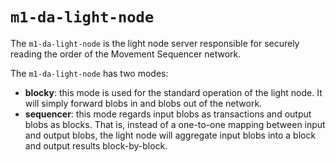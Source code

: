 # `m1-da-light-node`
The `m1-da-light-node` is the light node server responsible for securely reading the order of the Movement Sequencer network. 

The `m1-da-light-node` has two modes:
- **blocky**: this mode is used for the standard operation of the light node. It will simply forward blobs in and blobs out of the network. 
- **sequencer**: this mode regards input blobs as transactions and output blobs as blocks. That is, instead of a one-to-one mapping between input and output blobs, the light node will aggregate input blobs into a block and output results block-by-block.